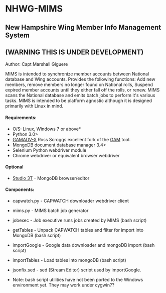 # NHWG-MIMS
## New Hampshire Wing Member Info Management System
## (WARNING THIS IS UNDER DEVELOPMENT)

Author: Capt Marshall Giguere

MIMS is intended to synchronize member accounts between National database and Wing accounts.  Provides the following functions: Add new members, remove members no longer found on National rolls, Suspend expired member accounts until they either fall off the rolls, or renew. MIMS scans the National database and emits batch jobs to perform it's various tasks.  MIMS is intended to be platform agnostic although it is designed primarily with Linux in mind.

#### Requirements:
* O/S: Linux, Windows 7 or above*
* Python 3.0>
* [GAMADV-X](https://github.com/taers232c/GAMADV-X) Ross Scroggs excellent fork of the [GAM](https://github.com/jay0lee/GAM) tool.
* MongoDB document database manager 3.4>
* Selenium Python webdriver module
* Chrome webdriver or equivalent browser webdriver
#### Optional
* [Studio 3T](https://studio3t.com) - MongoDB browser/editor

#### Components:
* capwatch.py - CAPWATCH downloader webdriver client
* mims.py - MIMS batch job generator
* jobexec - Job executive runs jobs created by MIMS (bash script)
* getTables - Unpack CAPWATCH tables and filter for import into MongoDB (bash script)
* importGoogle - Google data downloader and mongoDB import (bash script)
* importTables - Load tables into mongoDB (bash script)
* jsonfix.sed - sed (Stream Editor) script used by importGoogle.

* Note: bash script utilities have not been ported to the Windows environment yet. They may work under cygwin??
